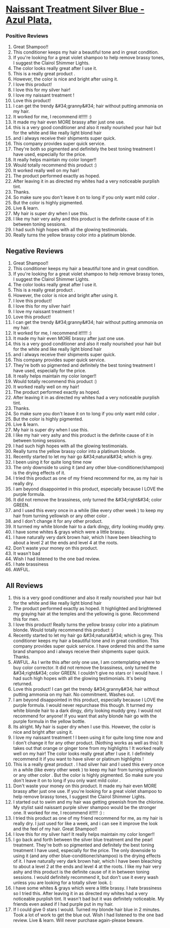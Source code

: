 # [Naissant Treatment Silver Blue - Azul Plata,](https://products.checkmycream.com/products/Naissant-Treatment-Silver-Blue-Azul-Plata.html)

### Positive Reviews

<ol>
      <li>Great Shampoo!!</li>
      <li>This conditioner keeps my hair a beautiful tone and in great condition.</li>
      <li>If you&#x27;re looking for a great violet shampoo to help remove brassy tones, I suggest the Clairol Shimmer Lights.</li>
      <li>The color looks really great after I use it.</li>
      <li>This is a really great product .</li>
      <li>However, the color is nice and bright after using it.</li>
      <li>I love this product!</li>
      <li>I love this for my silver hair!</li>
      <li>I love my  naissant treatment !</li>
      <li>Love this product!</li>
      <li>I can get the trendy &amp;#34;granny&amp;#34; hair without putting ammonia on my hair.</li>
      <li>It worked for me, I recommend it!!!!! :)</li>
      <li>It made my hair even MORE brassy after just one use.</li>
      <li>this is a very good conditioner and also it really nourished your hair but for the white and like really light blond hair</li>
      <li>and i always receive their shipments super quick.</li>
      <li>This company provides super quick service.</li>
      <li>They&#x27;re both so pigmented and definitely the best toning treatment I have used, especially for the price.</li>
      <li>It really helps maintain my color longer!!</li>
      <li>Would totally recommend this product :)</li>
      <li>It worked really well on my hair!</li>
      <li>The product performed exactly as hoped.  </li>
      <li>After leaving it in as directed my whites had a very noticeable purplish tint.</li>
      <li>Thanks.</li>
      <li>So make sure you don&#x27;t leave it on to long if you only want mild color .</li>
      <li>But the color is highly pigmented.</li>
      <li>Live &amp; learn.</li>
      <li>My hair is super dry when I use this.</li>
      <li>I like my hair very ashy and this product is the definite cause of it in between toning sessions.</li>
      <li>I had such high hopes with all the glowing testimonials.</li>
      <li>Really turns the yellow brassy color into a platinum blonde.</li>
</ol>


<h2>Negative Reviews</h2>
<ol>
<li> Great Shampoo!!</li>
<li> This conditioner keeps my hair a beautiful tone and in great condition.</li>
<li> If you&#x27;re looking for a great violet shampoo to help remove brassy tones, I suggest the Clairol Shimmer Lights.</li>
<li> The color looks really great after I use it.</li>
<li> This is a really great product .</li>
<li> However, the color is nice and bright after using it.</li>
<li> I love this product!</li>
<li> I love this for my silver hair!</li>
<li> I love my  naissant treatment !</li>
<li> Love this product!</li>
<li> I can get the trendy &amp;#34;granny&amp;#34; hair without putting ammonia on my hair.</li>
<li> It worked for me, I recommend it!!!!! :)</li>
<li> It made my hair even MORE brassy after just one use.</li>
<li> this is a very good conditioner and also it really nourished your hair but for the white and like really light blond hair</li>
<li> and i always receive their shipments super quick.</li>
<li> This company provides super quick service.</li>
<li> They&#x27;re both so pigmented and definitely the best toning treatment I have used, especially for the price.</li>
<li> It really helps maintain my color longer!!</li>
<li> Would totally recommend this product :)</li>
<li> It worked really well on my hair!</li>
<li> The product performed exactly as hoped.  </li>
<li> After leaving it in as directed my whites had a very noticeable purplish tint.</li>
<li> Thanks.</li>
<li> So make sure you don&#x27;t leave it on to long if you only want mild color .</li>
<li> But the color is highly pigmented.</li>
<li> Live &amp; learn.</li>
<li> My hair is super dry when I use this.</li>
<li> I like my hair very ashy and this product is the definite cause of it in between toning sessions.</li>
<li> I had such high hopes with all the glowing testimonials.</li>
<li> Really turns the yellow brassy color into a platinum blonde.</li>
<li> Recently started to let my hair go &amp;#34;natural&amp;#34; which is grey.</li>
<li> I been using it for quite long time now</li>
<li> The only downside to using it (and any other blue-conditioner/shampoo) is the drying effects of it.</li>
<li> I tried this product as one of my friend recommend for me, as my hair is really dry.</li>
<li> I am beyond disappointed in this product, especially because I LOVE the purple formula.</li>
<li> It did not remove the brassiness, only turned the &amp;#34;right&amp;#34; color GREEN.</li>
<li> and I used this every once in a while (like every other week ) to keep my hair from turning yellowish or any other color .</li>
<li> and I don&#x27;t change it for any other product.</li>
<li> It turmed my white blonde hair to a dark dingy, dirty looking muddy grey.</li>
<li> I have some whites &amp; grays which were a little brassy.</li>
<li> I have naturally very dark brown hair, which I have been bleaching to about a level 2 at the ends and level 4 at the roots.</li>
<li> Don&#x27;t waste your money on this product.</li>
<li> It wasn&#x27;t bad</li>
<li> Wish I had listened to the one bad review.</li>
<li> I hate brassiness</li>
<li> AWFUL.</li>
</ol>

<h2>All Reviews</h2>

<ol>
    <li> this is a very good conditioner and also it really nourished your hair but for the white and like really light blond hair</li>
    <li> The product performed exactly as hoped.  It highlighted and brightened my graying hair at the temples and the yellowing is gone.  Recommend this for men.</li>
    <li> I love this product! Really turns the yellow brassy color into a platinum blonde. Would totally recommend this product :)</li>
    <li> Recently started to let my hair go &amp;#34;natural&amp;#34; which is grey. This conditioner keeps my hair a beautiful tone and in great condition. This company provides super quick service. I have ordered this and the same brand shampoo and i always receive their shipments super quick. Thanks.</li>
    <li> AWFUL. As I write this after only one use, I am contemplating where to buy color corrector. It did not remove the brassiness, only turned the &amp;#34;right&amp;#34; color GREEN. I couldn&#x27;t give no stars or I would have. I had such high hopes with all the glowing testimonials. It&#x27;s being returned.</li>
    <li> Love this product! I can get the trendy &amp;#34;granny&amp;#34; hair without putting ammonia on my hair. No commitment. Washes out.</li>
    <li> I am beyond disappointed in this product, especially because I LOVE the purple formula. I would never repurchase this though. It turmed my white blonde hair to a dark dingy, dirty looking muddy grey. I would not recommend for anyone! If you want that ashy blonde hair go with the purple formula in the yellow bottle.</li>
    <li> Its alright.  My hair is super dry when I use this. However, the color is nice and bright after using it.</li>
    <li> I love my  naissant treatment ! I been using it for quite long time now and I don&#x27;t change it for any other product. (Nothing works as well as this)  It takes out that orange or ginger tone from my highlights ! It worked really well on my hair! The color looks really great after I use it. I definitely recommend it if you want to have silver or platinum highlights !</li>
    <li> This is a really great product . I had silver hair and I used this every once in a while (like every other week ) to keep my hair from turning yellowish or any other color . But the color is highly pigmented. So make sure you don&#x27;t leave it on to long if you only want mild color .</li>
    <li> Don&#x27;t waste your money on this product. It made my hair even MORE brassy after just one use. If you&#x27;re looking for a great violet shampoo to help remove brassy tones, I suggest the Clairol Shimmer Lights.</li>
    <li> I started out to swim and my hair was getting greenish from the chlorine. My stylist said naissant purple silver shampoo would be the stronger one. It worked for me, I recommend it!!!!! :) :</li>
    <li> I tried this product as one of my friend recommend for me, as my hair is really dry. I just used for like a week, and i can see it improve the look and the feel of my hair. Great Shampoo!!</li>
    <li> I love this for my silver hair! It really helps maintain my color longer!!</li>
    <li> I go back and forth between the silver blue treatment and the pearl treatment. They&#x27;re both so pigmented and definitely the best toning treatment I have used, especially for the price. The only downside to using it (and any other blue-conditioner/shampoo) is the drying effects of it. I have naturally very dark brown hair, which I have been bleaching to about a level 2 at the ends and level 4 at the roots. I like my hair very ashy and this product is the definite cause of it in between toning sessions. I would definitely recommend it, but don&#x27;t use it every wash unless you are looking for a totally silver look. (:</li>
    <li> I have some whites &amp; grays which were a little brassy. I hate brassiness so I tried this. After leaving it in as directed my whites had a very noticeable purplish tint. It wasn&#x27;t bad but it was definitely noticeable. My friends even asked if I had purple put in my hair.</li>
    <li> If I could give 0 stars I would. Turned my blonde hair blue in 2 minutes. Took a lot of work to get the blue out. Wish I had listened to the one bad review. Live &amp; learn. Will never purchase again-please beware.</li>
</ol>





